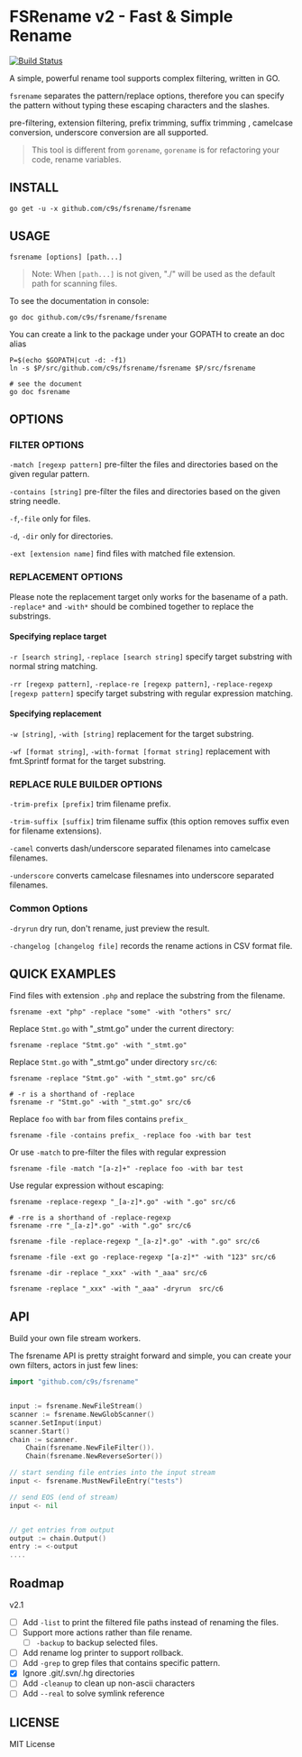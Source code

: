 FSRename v2 - Fast & Simple Rename
================================

[![Build Status](https://travis-ci.org/c9s/fsrename.svg?branch=master)](https://travis-ci.org/c9s/fsrename)

A simple, powerful rename tool supports complex filtering, written in GO.

`fsrename` separates the pattern/replace options, therefore you can specify the
pattern without typing these escaping characters and the slashes.

pre-filtering, extension filtering, prefix trimming, suffix trimming ,
camelcase conversion, underscore conversion are all supported.

> This tool is different from `gorename`, `gorename` is for refactoring your code, rename variables.

INSTALL
--------------

    go get -u -x github.com/c9s/fsrename/fsrename

USAGE
---------------------

    fsrename [options] [path...]

> Note: When `[path...]` is not given, "./" will be used as the default path for scanning files.

To see the documentation in console:

    go doc github.com/c9s/fsrename/fsrename

You can create a link to the package under your GOPATH to create an doc alias

    P=$(echo $GOPATH|cut -d: -f1)
    ln -s $P/src/github.com/c9s/fsrename/fsrename $P/src/fsrename

    # see the document
    go doc fsrename



## OPTIONS

### FILTER OPTIONS

`-match [regexp pattern]` pre-filter the files and directories based on the given regular pattern.

`-contains [string]` pre-filter the files and directories based on the given string needle.

`-f`,`-file` only for files.

`-d`, `-dir` only for directories.

`-ext [extension name]` find files with matched file extension.

### REPLACEMENT OPTIONS

Please note the replacement target only works for the basename of a path.
`-replace*` and `-with*` should be combined together to replace the substrings.

#### Specifying replace target

`-r [search string]`, `-replace [search string]` specify target substring with normal string matching.

`-rr [regexp pattern]`, `-replace-re [regexp pattern]`, `-replace-regexp [regexp pattern]` specify target substring with regular expression matching.

#### Specifying replacement

`-w [string]`, `-with [string]` replacement for the target substring.

`-wf [format string]`, `-with-format [format string]` replacement with fmt.Sprintf format for the target substring.

### REPLACE RULE BUILDER OPTIONS

`-trim-prefix [prefix]` trim filename prefix.

`-trim-suffix [suffix]` trim filename suffix (this option removes suffix even for filename extensions).

`-camel` converts dash/underscore separated filenames into camelcase filenames.

`-underscore` converts camelcase filesnames into underscore separated filenames.

### Common Options

`-dryrun`  dry run, don't rename, just preview the result.

`-changelog [changelog file]` records the rename actions in CSV format file.



## QUICK EXAMPLES

Find files with extension `.php` and replace the substring from the filename.

    fsrename -ext "php" -replace "some" -with "others" src/

Replace `Stmt.go` with "_stmt.go" under the current directory:

    fsrename -replace "Stmt.go" -with "_stmt.go"

Replace `Stmt.go` with "_stmt.go" under directory `src/c6`:

    fsrename -replace "Stmt.go" -with "_stmt.go" src/c6

    # -r is a shorthand of -replace
    fsrename -r "Stmt.go" -with "_stmt.go" src/c6

Replace `foo` with `bar` from files contains `prefix_` 

    fsrename -file -contains prefix_ -replace foo -with bar test

Or use `-match` to pre-filter the files with regular expression

    fsrename -file -match "[a-z]+" -replace foo -with bar test

Use regular expression without escaping:

    fsrename -replace-regexp "_[a-z]*.go" -with ".go" src/c6

    # -rre is a shorthand of -replace-regexp
    fsrename -rre "_[a-z]*.go" -with ".go" src/c6

    fsrename -file -replace-regexp "_[a-z]*.go" -with ".go" src/c6

    fsrename -file -ext go -replace-regexp "[a-z]*" -with "123" src/c6

    fsrename -dir -replace "_xxx" -with "_aaa" src/c6

    fsrename -replace "_xxx" -with "_aaa" -dryrun  src/c6


## API

Build your own file stream workers.

The fsrename API is pretty straight forward and simple, you can create your own
filters, actors in just few lines:

```go
import "github.com/c9s/fsrename"


input := fsrename.NewFileStream()
scanner := fsrename.NewGlobScanner()
scanner.SetInput(input)
scanner.Start()
chain := scanner.
    Chain(fsrename.NewFileFilter()).
    Chain(fsrename.NewReverseSorter())

// start sending file entries into the input stream
input <- fsrename.MustNewFileEntry("tests")

// send EOS (end of stream)
input <- nil


// get entries from output
output := chain.Output()
entry := <-output
....
```


## Roadmap

v2.1

- [ ] Add `-list` to print the filtered file paths instead of renaming the files.
- [ ] Support more actions rather than file rename.
  - [ ] `-backup` to backup selected files.
- [ ] Add rename log printer to support rollback.
- [ ] Add `-grep` to grep files that contains specific pattern.
- [x] Ignore .git/.svn/.hg directories
- [ ] Add `-cleanup` to clean up non-ascii characters
- [ ] Add `--real` to solve symlink reference

## LICENSE

MIT License

